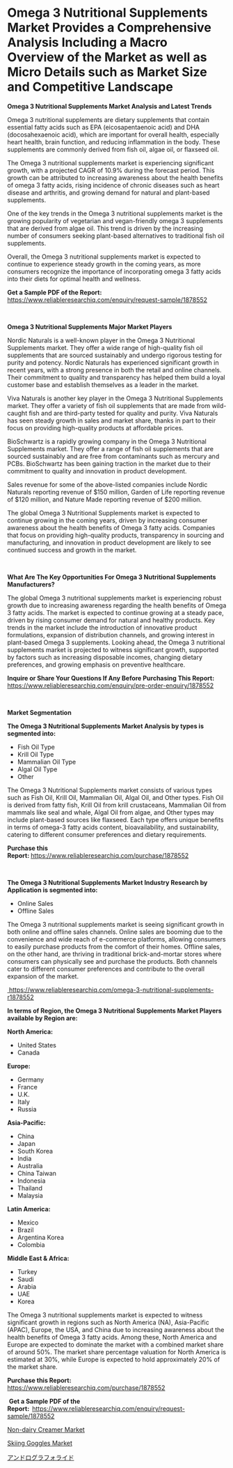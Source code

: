 <p><h1>Omega 3 Nutritional Supplements Market Provides a Comprehensive Analysis Including a Macro Overview of the Market as well as Micro Details such as Market Size and Competitive Landscape</h1></p><p><strong>Omega 3 Nutritional Supplements Market Analysis and Latest Trends</strong></p>
<p><p>Omega 3 nutritional supplements are dietary supplements that contain essential fatty acids such as EPA (eicosapentaenoic acid) and DHA (docosahexaenoic acid), which are important for overall health, especially heart health, brain function, and reducing inflammation in the body. These supplements are commonly derived from fish oil, algae oil, or flaxseed oil.</p><p>The Omega 3 nutritional supplements market is experiencing significant growth, with a projected CAGR of 10.9% during the forecast period. This growth can be attributed to increasing awareness about the health benefits of omega 3 fatty acids, rising incidence of chronic diseases such as heart disease and arthritis, and growing demand for natural and plant-based supplements.</p><p>One of the key trends in the Omega 3 nutritional supplements market is the growing popularity of vegetarian and vegan-friendly omega 3 supplements that are derived from algae oil. This trend is driven by the increasing number of consumers seeking plant-based alternatives to traditional fish oil supplements.</p><p>Overall, the Omega 3 nutritional supplements market is expected to continue to experience steady growth in the coming years, as more consumers recognize the importance of incorporating omega 3 fatty acids into their diets for optimal health and wellness.</p></p>
<p><strong>Get a Sample PDF of the Report:&nbsp;</strong> <a href="https://www.reliableresearchiq.com/enquiry/request-sample/1878552">https://www.reliableresearchiq.com/enquiry/request-sample/1878552</a></p>
<p>&nbsp;</p>
<p><strong>Omega 3 Nutritional Supplements Major Market Players</strong></p>
<p><p>Nordic Naturals is a well-known player in the Omega 3 Nutritional Supplements market. They offer a wide range of high-quality fish oil supplements that are sourced sustainably and undergo rigorous testing for purity and potency. Nordic Naturals has experienced significant growth in recent years, with a strong presence in both the retail and online channels. Their commitment to quality and transparency has helped them build a loyal customer base and establish themselves as a leader in the market.</p><p>Viva Naturals is another key player in the Omega 3 Nutritional Supplements market. They offer a variety of fish oil supplements that are made from wild-caught fish and are third-party tested for quality and purity. Viva Naturals has seen steady growth in sales and market share, thanks in part to their focus on providing high-quality products at affordable prices.</p><p>BioSchwartz is a rapidly growing company in the Omega 3 Nutritional Supplements market. They offer a range of fish oil supplements that are sourced sustainably and are free from contaminants such as mercury and PCBs. BioSchwartz has been gaining traction in the market due to their commitment to quality and innovation in product development.</p><p>Sales revenue for some of the above-listed companies include Nordic Naturals reporting revenue of $150 million, Garden of Life reporting revenue of $120 million, and Nature Made reporting revenue of $200 million.</p><p>The global Omega 3 Nutritional Supplements market is expected to continue growing in the coming years, driven by increasing consumer awareness about the health benefits of Omega 3 fatty acids. Companies that focus on providing high-quality products, transparency in sourcing and manufacturing, and innovation in product development are likely to see continued success and growth in the market.</p></p>
<p>&nbsp;</p>
<p><strong>What Are The Key Opportunities For Omega 3 Nutritional Supplements Manufacturers?</strong></p>
<p><p>The global Omega 3 nutritional supplements market is experiencing robust growth due to increasing awareness regarding the health benefits of Omega 3 fatty acids. The market is expected to continue growing at a steady pace, driven by rising consumer demand for natural and healthy products. Key trends in the market include the introduction of innovative product formulations, expansion of distribution channels, and growing interest in plant-based Omega 3 supplements. Looking ahead, the Omega 3 nutritional supplements market is projected to witness significant growth, supported by factors such as increasing disposable incomes, changing dietary preferences, and growing emphasis on preventive healthcare.</p></p>
<p><strong>Inquire or Share Your Questions If Any Before Purchasing This Report:</strong> <a href="https://www.reliableresearchiq.com/enquiry/pre-order-enquiry/1878552">https://www.reliableresearchiq.com/enquiry/pre-order-enquiry/1878552</a></p>
<p>&nbsp;</p>
<p><strong>Market Segmentation</strong></p>
<p><strong>The Omega 3 Nutritional Supplements Market Analysis by types is segmented into:</strong></p>
<p><ul><li>Fish Oil Type</li><li>Krill Oil Type</li><li>Mammalian Oil Type</li><li>Algal Oil Type</li><li>Other</li></ul></p>
<p><p>The Omega 3 Nutritional Supplements market consists of various types such as Fish Oil, Krill Oil, Mammalian Oil, Algal Oil, and Other types. Fish Oil is derived from fatty fish, Krill Oil from krill crustaceans, Mammalian Oil from mammals like seal and whale, Algal Oil from algae, and Other types may include plant-based sources like flaxseed. Each type offers unique benefits in terms of omega-3 fatty acids content, bioavailability, and sustainability, catering to different consumer preferences and dietary requirements.</p></p>
<p><strong>Purchase this Report:&nbsp;</strong><a href="https://www.reliableresearchiq.com/purchase/1878552">https://www.reliableresearchiq.com/purchase/1878552</a></p>
<p>&nbsp;</p>
<p><strong>The Omega 3 Nutritional Supplements Market Industry Research by Application is segmented into:</strong></p>
<p><ul><li>Online Sales</li><li>Offline Sales</li></ul></p>
<p><p>The Omega 3 nutritional supplements market is seeing significant growth in both online and offline sales channels. Online sales are booming due to the convenience and wide reach of e-commerce platforms, allowing consumers to easily purchase products from the comfort of their homes. Offline sales, on the other hand, are thriving in traditional brick-and-mortar stores where consumers can physically see and purchase the products. Both channels cater to different consumer preferences and contribute to the overall expansion of the market.</p></p>
<p><a href="https://www.reliableresearchiq.com/omega-3-nutritional-supplements-r1878552">&nbsp;https://www.reliableresearchiq.com/omega-3-nutritional-supplements-r1878552</a></p>
<p><strong>In terms of Region, the Omega 3 Nutritional Supplements Market Players available by Region are:</strong></p>
<p>
    <p> <strong> North America: </strong>
        <ul>
            <li>United States</li>
            <li>Canada</li>
        </ul>
        </p> 
    <p> <strong> Europe: </strong>
        <ul>
            <li>Germany</li>
            <li>France</li>
            <li>U.K.</li>
            <li>Italy</li>
            <li>Russia</li>
        </ul>
        </p> 
    <p> <strong> Asia-Pacific: </strong>
        <ul>
            <li>China</li>
            <li>Japan</li>
            <li>South Korea</li>
            <li>India</li>
            <li>Australia</li>
            <li>China Taiwan</li>
            <li>Indonesia</li>
            <li>Thailand</li>
            <li>Malaysia</li>
        </ul>
        </p> 
    <p> <strong> Latin America: </strong>
        <ul>
            <li>Mexico</li>
            <li>Brazil</li>
            <li>Argentina Korea</li>
            <li>Colombia</li>
        </ul>
        </p> 
    <p> <strong> Middle East & Africa: </strong>
        <ul>
            <li>Turkey</li>
            <li>Saudi</li>
            <li>Arabia</li>
            <li>UAE</li>
            <li>Korea</li>
        </ul>
    </p>
    </p>
<p><p>The Omega 3 nutritional supplements market is expected to witness significant growth in regions such as North America (NA), Asia-Pacific (APAC), Europe, the USA, and China due to increasing awareness about the health benefits of Omega 3 fatty acids. Among these, North America and Europe are expected to dominate the market with a combined market share of around 50%. The market share percentage valuation for North America is estimated at 30%, while Europe is expected to hold approximately 20% of the market share.</p></p>
<p><strong>Purchase this Report: </strong><a href="https://www.reliableresearchiq.com/purchase/1878552">https://www.reliableresearchiq.com/purchase/1878552</a></p>
<p>&nbsp;<strong>Get a Sample PDF of the Report:&nbsp;&nbsp;</strong><a href="https://www.reliableresearchiq.com/enquiry/request-sample/1878552">https://www.reliableresearchiq.com/enquiry/request-sample/1878552</a></p>
<p><strong></strong></p>
<p><p><a href="https://issuu.com/reportprime-2/docs/non-dairy-creamer-market-size-2030._aacefbb2a05f56">Non-dairy Creamer Market</a></p><p><a href="https://github.com/BobbyMartinebXfnV/Market-Research-Report-List-1/blob/main/skiing-goggles-market.md">Skiing Goggles Market</a></p><p><a href="https://github.com/dadanedu33/Market-Research-Report-List-3/blob/main/565994631191.md">アンドログラフォライド</a></p></p>